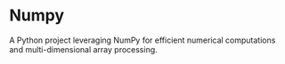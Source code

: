 # Numpy
A Python project leveraging NumPy for efficient numerical computations and multi-dimensional array processing.
